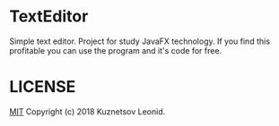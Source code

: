 # TextEditor
Simple text editor. Project for study JavaFX technology. If you find this profitable you can use the program and it's code for free.

# LICENSE
[MIT](./LICENSE "MIT") Copyright (c) 2018 Kuznetsov Leonid.
